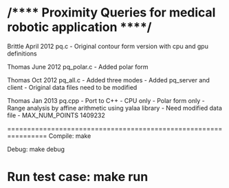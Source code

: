 /**** Proximity Queries for medical robotic application ****/
================================================================

Brittle April 2012
	pq.c
	- Original contour form version with cpu and gpu definitions

Thomas June 2012
	pq_polar.c
	- Added polar form

Thomas Oct 2012 
	pq_all.c
	- Added three modes
	- Added pq_server and client
	- Original data files need to be modified

Thomas Jan 2013
	pq.cpp
	- Port to C++
	- CPU only
	- Polar form only
	- Range analysis by affine arithmetic using yalaa library
	- Need modified data file
	- MAX_NUM_POINTS 1409232

================================================================
Compile:
	make

Debug:
	make debug

Run test case:
	make run
================================================================
